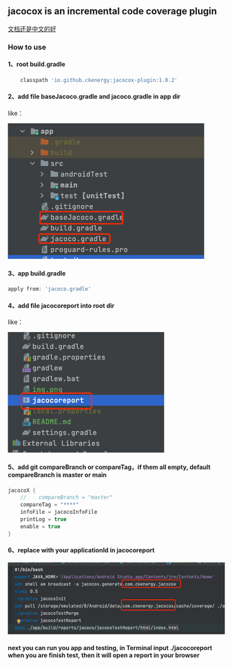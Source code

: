 ## jacocox is an incremental code coverage plugin

[文档还是中文的好](README-CN.md)

### How to use

#### 1、root build.gradle

```groovy
    classpath 'io.github.ckenergy:jacocox-plugin:1.0.2'
```
#### 2、add file baseJacoco.gradle and jacoco.gradle in app dir

like：

![img.png](img.png)

#### 3、app build.gradle
```groovy
apply from: 'jacoco.gradle'
```
#### 4、add file jacocoreport into root dir

like：

![img_1.png](img_1.png)

#### 5、add git compareBranch or compareTag，if them all empty, default compareBranch is master or main
```groovy
jacocoX {
    //    compareBranch = "master"
    compareTag = "****"
    infoFile = jacocoInfoFile
    printLog = true
    enable = true
}
```

#### 6、replace with your applicationId in jacocoreport

![img_2.png](img_2.png)

#### next you can run you app and testing, in Terminal input ./jacocoreport when you are finish test, then it will open a report in your browser

